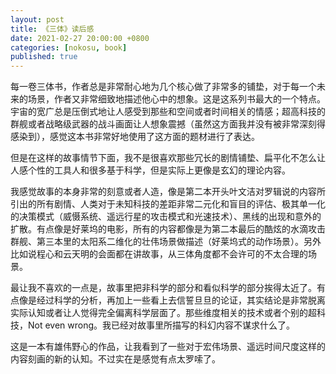 ```yaml
---
layout: post
title: 《三体》读后感
date: 2021-02-27 20:00:00 +0800
categories: [nokosu, book]
published: true
---
```


每一卷三体书，作者总是非常耐心地为几个核心做了非常多的铺垫，对于每一个未来的场景，作者又非常细致地描述他心中的想象。这是这系列书最大的一个特点。宇宙的宽广总是压倒式地让人感受到那些和空间或者时间相关的情感；超高科技的群舰或者战略级武器的战斗画面让人想象震撼（虽然这方面我并没有被非常深刻得感染到），感觉这本书非常好地使用了这方面的题材进行了表达。

但是在这样的故事情节下面，我不是很喜欢那些冗长的剧情铺垫、扁平化不怎么让人感个性的工具人和很多基于科学，但是实际上更像是玄幻的理论内容。

我感觉故事的本身非常的刻意或者人造，像是第二本开头叶文洁对罗辑说的内容所引出的所有剧情、人类对于未知科技的差距非常二元化和盲目的评估、极其单一化的决策模式（威慑系统、遥远行星的攻击模式和光速技术）、黑线的出现和意外的扩散。有点像是好莱坞的电影，所有的内容都像是为第二本最后的酷炫的水滴攻击群舰、第三本里的太阳系二维化的壮伟场景做描述（好莱坞式的动作场景）。另外比如说程心和云天明的会面都在讲故事，从三体角度都不会许可的不太合理的场景。

最让我不喜欢的一点是，故事里把非科学的部分和看似科学的部分挨得太近了。有点像是经过科学的分析，再加上一些看上去信誓旦旦的论证，其实结论是非常脱离实际认知或者让人觉得完全偏离科学层面了。那些维度相关的技术或者个别的超科技，Not
even wrong。我已经对故事里所描写的科幻内容不谋求什么了。

这是一本有雄伟野心的作品，让我看到了一些对于宏伟场景、遥远时间尺度这样的内容刻画的新的认知。不过实在是感觉有点太罗嗦了。
